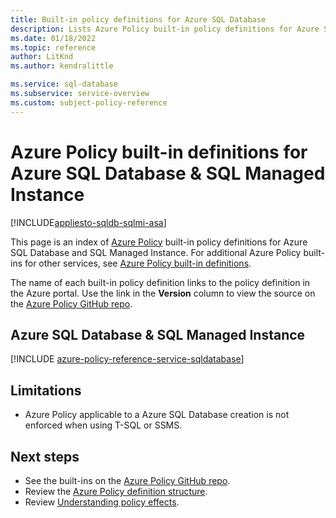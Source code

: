 ```yaml
---
title: Built-in policy definitions for Azure SQL Database
description: Lists Azure Policy built-in policy definitions for Azure SQL Database and SQL Managed Instance. These built-in policy definitions provide common approaches to managing your Azure resources.
ms.date: 01/18/2022
ms.topic: reference
author: LitKnd
ms.author: kendralittle

ms.service: sql-database
ms.subservice: service-overview
ms.custom: subject-policy-reference
---
```

# Azure Policy built-in definitions for Azure SQL Database & SQL Managed Instance
[!INCLUDE[appliesto-sqldb-sqlmi-asa](../includes/appliesto-sqldb-sqlmi-asa.md)]

This page is an index of [Azure Policy](../../governance/policy/overview.md) built-in policy
definitions for Azure SQL Database and SQL Managed Instance. For additional Azure Policy built-ins for other services, see
[Azure Policy built-in definitions](../../governance/policy/samples/built-in-policies.md).

The name of each built-in policy definition links to the policy definition in the Azure portal. Use
the link in the **Version** column to view the source on the
[Azure Policy GitHub repo](https://github.com/Azure/azure-policy).

## Azure SQL Database & SQL Managed Instance 

[!INCLUDE [azure-policy-reference-service-sqldatabase](../../../includes/policy/reference/byrp/microsoft.sql.md)]

## Limitations
- Azure Policy applicable to a Azure SQL Database creation is not enforced when using T-SQL or SSMS. 

## Next steps

- See the built-ins on the [Azure Policy GitHub repo](https://github.com/Azure/azure-policy).
- Review the [Azure Policy definition structure](../../governance/policy/concepts/definition-structure.md).
- Review [Understanding policy effects](../../governance/policy/concepts/effects.md).
